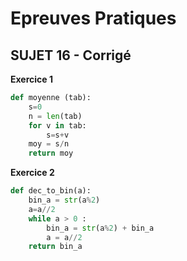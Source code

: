 # **Epreuves Pratiques**
## SUJET 16 - Corrigé

**Exercice 1**

```Python
def moyenne (tab):
    s=0
    n = len(tab)
    for v in tab:
        s=s+v
    moy = s/n
    return moy
```

**Exercice 2**

```Python
def dec_to_bin(a):
    bin_a = str(a%2)
    a=a//2
    while a > 0 :
        bin_a = str(a%2) + bin_a
        a = a//2
    return bin_a
```